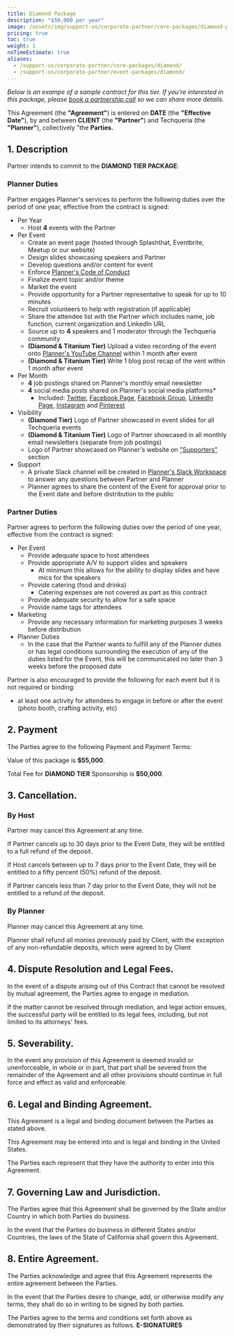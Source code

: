 ```yaml
---
title: Diamond Package
description: "$50,000 per year"
image: /assets/img/support-us/corporate-partner/core-packages/diamond-package.png
pricing: true
toc: true
weight: 1
noTimeEstimate: true
aliases:
  - /support-us/corporate-partner/core-packages/diamond/
  - /support-us/corporate-partner/event-packages/diamond/
---
```


_Below is an exampe of a sample contract for this tier. If you're interested in this package, please [book a partnership call](https://calendly.com/techqueria/hello/?source=website) so we can share more details._

This Agreement (the **"Agreement"**) is entered on **DATE** (the **"Effective Date"**), by and between **CLIENT** (the **"Partner"**) and Techqueria (the **"Planner"**), collectively "the **Parties.**

## 1. Description

Partner intends to commit to the **DIAMOND TIER PACKAGE**:

### Planner Duties

Partner engages Planner's services to perform the following duties over the period of one year, effective from the contract is signed:

- Per Year
  - Host **4** events with the Partner
- Per Event
  - Create an event page (hosted through Splashthat, Eventbrite, Meetup or our website)
  - Design slides showcasing speakers and Partner
  - Develop questions and/or content for event
  - Enforce [Planner's Code of Conduct](https://techqueria.org/about/code-of-conduct/)
  - Finalize event topic and/or theme
  - Market the event
  - Provide opportunity for a Partner representative to speak for up to 10 minutes
  - Recruit volunteers to help with registration (if applicable)
  - Share the attendee list with the Partner which includes name, job function, current organization and LinkedIn URL
  - Source up to **4** speakers and 1 moderator through the Techqueria community
  - **(Diamond & Titanium Tier)** Upload a video recording of the event onto [Planner's YouTube Channel](https://www.youtube.com/channel/UCUhXR0BOgyqrS1E_Sr4PVjQ) within 1 month after event
  - **(Diamond & Titanium Tier)** Write 1 blog post recap of the vent within 1 month after event
- Per Month
  - **4** job postings shared on Planner's monthly email newsletter
  - **4** social media posts shared on Planner's social media platforms*
    - Included: [Twitter](https://twitter.com/techqueria), [Facebook Page](https://facebook.com/techqueria), [Facebook Group](https://facebook.com/groups/techqueria), [LinkedIn Page](https://linkedin.com/company/techqueria), [Instagram](https://instagram.com/techqueria) and [Pinterest](https://pinterest.com/techqueria)
- Visibility
  - **(Diamond Tier)** Logo of Partner showcased in event slides for all Techqueria events
  - **(Diamond & Titanium Tier)** Logo of Partner showcased in all monthly email newsletters (separate from job postings)
  - Logo of Partner showcased on Planner's website on ["Supporters"](https://techqueria.org/supporters/) section
- Support
  - A private Slack channel will be created in [Planner's Slack Workspace](https://techqueria.org/slack) to answer any questions between Partner and Planner
  - Planner agrees to share the content of the Event for approval prior to the Event date and before distribution to the public

### Partner Duties

Partner agrees to perform the following duties over the period of one year, effective from the contract is signed:

- Per Event
  - Provide adequate space to host attendees
  - Provide appropriate A/V to support slides and speakers
    - At minimum this allows for the ability to display slides and have mics for the speakers
  - Provide catering (food and drinks)
    - Catering expenses are not covered as part as this contract
  - Provide adequate security to allow for a safe space
  - Provide name tags for attendees
- Marketing
  - Provide any necessary information for marketing purposes 3 weeks before distribution
- Planner Duties
  - In the case that the Partner wants to fulfill any of the Planner duties or has legal conditions surrounding the execution of any of the duties listed for the Event, this will be communicated no later than 3 weeks before the proposed date

Partner is also encouraged to provide the following for each event but it is not required or binding:

- at least one activity for attendees to engage in before or after the event (photo booth, crafting activity, etc)

## 2. Payment

The Parties agree to the following Payment and Payment Terms:

Value of this package is **$55,000**.

Total Fee for **DIAMOND TIER** Sponsorship is **$50,000**.

## 3. Cancellation.

### By Host

Partner may cancel this Agreement at any time.

If Partner cancels up to 30 days prior to the Event Date, they will be entitled to a full refund of the deposit.

If Host cancels between up to 7 days prior to the Event Date, they will be entitled to a fifty percent (50%) refund of the deposit.

If Partner cancels less than 7 day prior to the Event Date, they will not be entitled to a refund of the deposit.

### By Planner

Planner may cancel this Agreement at any time.

Planner shall refund all monies previously paid by Client, with the exception of any non-refundable deposits, which were agreed to by Client

## 4. Dispute Resolution and Legal Fees.

In the event of a dispute arising out of this Contract that cannot be resolved by mutual agreement, the Parties agree to engage in mediation.

If the matter cannot be resolved through mediation, and legal action ensues, the successful party will be entitled to its legal fees, including, but not limited to its attorneys' fees.

## 5. Severability.

In the event any provision of this Agreement is deemed invalid or unenforceable, in whole or in part, that part shall be severed from the remainder of the Agreement and all other provisions should continue in full force and effect as valid and enforceable.

## 6. Legal and Binding Agreement.

This Agreement is a legal and binding document between the Parties as stated above.

This Agreement may be entered into and is legal and binding in the United States.

The Parties each represent that they have the authority to enter into this Agreement.

## 7. Governing Law and Jurisdiction.

The Parties agree that this Agreement shall be governed by the State and/or Country in which both Parties do business.

In the event that the Parties do business in different States and/or Countries, the laws of the State of California shall govern this Agreement.

## 8. Entire Agreement.

The Parties acknowledge and agree that this Agreement represents the entire agreement between the Parties.

In the event that the Parties desire to change, add, or otherwise modify any terms, they shall do so in writing to be signed by both parties.

The Parties agree to the terms and conditions set forth above as demonstrated by their signatures as follows. **E-SIGNATURES**
